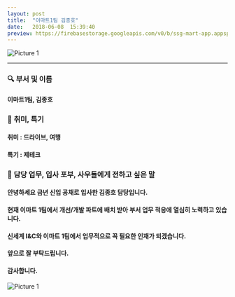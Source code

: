 ```yaml
---
layout: post
title:  "이마트1팀 김종호"
date:   2018-06-08  15:39:40
preview: https://firebasestorage.googleapis.com/v0/b/ssg-mart-app.appspot.com/o/%EB%8F%99%EA%B8%B0%EC%82%AC%EC%A7%84%2F191908.jpg?alt=media&token=209ba261-d7e4-4bcb-be4c-45ef877c3772
---
```


![Picture 1](https://firebasestorage.googleapis.com/v0/b/ssg-mart-app.appspot.com/o/%EC%85%80%EC%B9%B4%2F%EC%A2%85%ED%98%B8.jpg?alt=media&token=f10a731d-5cd7-4adb-8328-08eca85a6595)

---

### 🔍 **부서 및 이름**

#### 이마트1팀, 김종호

### 🔔 **취미, 특기**

#### 취미 : 드라이브, 여행
     
#### 특기 : 제테크
        
### 🔔 **담당 업무, 입사 포부, 사우들에게 전하고 싶은 말**
    
#### 안녕하세요 금년 신입 공채로 입사한 김종호 담당입니다.
    
#### 현재 이마트 1팀에서 개선/개발 파트에 배치 받아 부서 업무 적응에 열심히 노력하고 있습니다.
    
#### 신세계 I&C와 이마트 1팀에서 업무적으로 꼭 필요한 인재가 되겠습니다.
     
#### 앞으로 잘 부탁드립니다.
 
#### 감사합니다.

![Picture 1](https://firebasestorage.googleapis.com/v0/b/ssg-mart-app.appspot.com/o/%EC%85%80%EC%B9%B4%2F%EC%A2%85%ED%98%B82.jpg?alt=media&token=e62b3c37-0399-4e1c-a77d-16b92c016181)